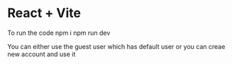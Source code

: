 # React + Vite

To run the code
npm i
npm run dev

You can either use the guest user which has default user or you can creae new account and use it
